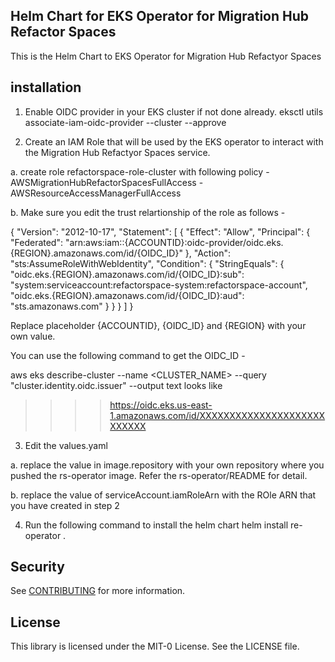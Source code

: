## Helm Chart for EKS Operator for Migration Hub Refactor Spaces

This is the Helm Chart to EKS Operator for Migration Hub Refactyor Spaces

## installation

1. Enable OIDC provider in your EKS cluster if not done already.
eksctl utils associate-iam-oidc-provider --cluster <cluster-name> --approve

2. Create an IAM Role that will be used by the EKS operator to interact with the Migration Hub Refactyor Spaces service.

a. create role refactorspace-role-cluster with following policy
    - AWSMigrationHubRefactorSpacesFullAccess 
    - AWSResourceAccessManagerFullAccess

b. Make sure you edit the trust relartionship of the role as follows - 

{
    "Version": "2012-10-17",
    "Statement": [
        {
            "Effect": "Allow",
            "Principal": {
                "Federated": "arn:aws:iam::{ACCOUNTID}:oidc-provider/oidc.eks.{REGION}.amazonaws.com/id/{OIDC_ID}"
            },
            "Action": "sts:AssumeRoleWithWebIdentity",
            "Condition": {
                "StringEquals": {
                    "oidc.eks.{REGION}.amazonaws.com/id/{OIDC_ID}:sub": "system:serviceaccount:refactorspace-system:refactorspace-account",
                    "oidc.eks.{REGION}.amazonaws.com/id/{OIDC_ID}:aud": "sts.amazonaws.com"
                }
            }
        }
    ]
}

Replace placeholder {ACCOUNTID}, {OIDC_ID} and {REGION} with your own value. 

You can use the following command to get the OIDC_ID - 

aws eks describe-cluster --name <CLUSTER_NAME> --query "cluster.identity.oidc.issuer" --output text looks like 
>>>> https://oidc.eks.us-east-1.amazonaws.com/id/XXXXXXXXXXXXXXXXXXXXXXXXXXX


3. Edit the values.yaml

a. replace the value in image.repository with your own repository where you pushed the rs-operator image. Refer the rs-operator/README for detail.

b. replace the value of serviceAccount.iamRoleArn with the ROle ARN that you have created in step 2

4. Run the following command to install the helm chart
helm install re-operator .

## Security

See [CONTRIBUTING](CONTRIBUTING.md#security-issue-notifications) for more information.

## License

This library is licensed under the MIT-0 License. See the LICENSE file.








